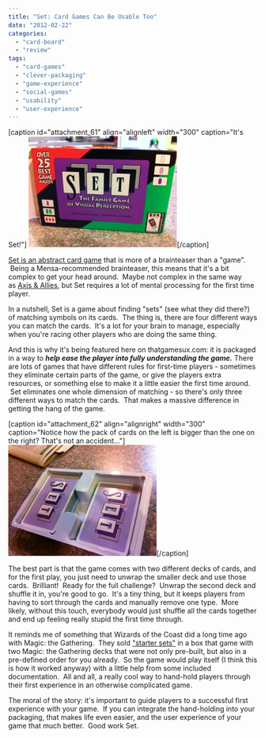 ```yaml
---
title: "Set: Card Games Can Be Usable Too"
date: "2012-02-22"
categories: 
  - "card-board"
  - "review"
tags: 
  - "card-games"
  - "clever-packaging"
  - "game-experience"
  - "social-games"
  - "usability"
  - "user-experience"
---
```


\[caption id="attachment\_61" align="alignleft" width="300" caption="It's Set!"\] [![Box for Set](images/IMG_1735-300x224.jpg "set_the_card_game")](http://www.thatgamesux.com/wp-content/uploads/2012/02/IMG_1735.jpg)\[/caption\]

[Set is an abstract card game](http://boardgamegeek.com/boardgame/1198/set) that is more of a brainteaser than a "game".  Being a Mensa-recommended brainteaser, this means that it's a bit complex to get your head around.  Maybe not complex in the same way as [Axis & Allies](http://boardgamegeek.com/boardgame/98/axis-allies), but Set requires a lot of mental processing for the first time player.

In a nutshell, Set is a game about finding "sets" (see what they did there?) of matching symbols on its cards.  The thing is, there are four different ways you can match the cards.  It's a lot for your brain to manage, especially when you're racing other players who are doing the same thing.

And this is why it's being featured here on thatgamesux.com: it is packaged in a way to **_help ease the player into fully understanding the game._** There are lots of games that have different rules for first-time players - sometimes they eliminate certain parts of the game, or give the players extra resources, or something else to make it a little easier the first time around.  Set eliminates one whole dimension of matching - so there's only three different ways to match the cards.  That makes a massive difference in getting the hang of the game.

\[caption id="attachment\_62" align="alignright" width="300" caption="Notice how the pack of cards on the left is bigger than the one on the right? That's not an accident..."\] [![The decks of cards that come with Set](images/IMG_1736-300x224.jpg "set_card_decks")](http://www.thatgamesux.com/wp-content/uploads/2012/02/IMG_1736.jpg)\[/caption\]

The best part is that the game comes with two different decks of cards, and for the first play, you just need to unwrap the smaller deck and use those cards.  Brilliant!  Ready for the full challenge?  Unwrap the second deck and shuffle it in, you're good to go.  It's a tiny thing, but it keeps players from having to sort through the cards and manually remove one type.  More likely, without this touch, everybody would just shuffle all the cards together and end up feeling really stupid the first time through.

It reminds me of something that Wizards of the Coast did a long time ago with Magic: the Gathering.  They sold ["starter sets"](http://en.wikipedia.org/wiki/Starter_(Magic:_The_Gathering)) in a box that game with two Magic: the Gathering decks that were not only pre-built, but also in a pre-defined order for you already.  So the game would play itself (I think this is how it worked anyway) with a little help from some included documentation.  All and all, a really cool way to hand-hold players through their first experience in an otherwise complicated game.

The moral of the story: it's important to guide players to a successful first experience with your game.  If you can integrate the hand-holding into your packaging, that makes life even easier, and the user experience of your game that much better.  Good work Set.
